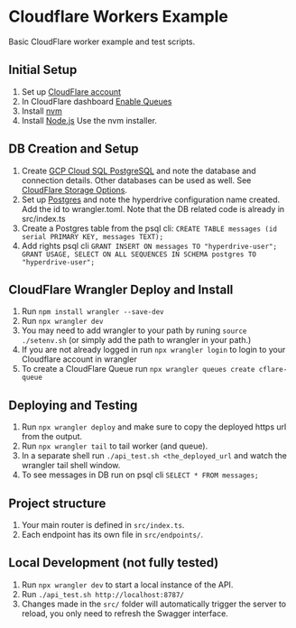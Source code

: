 # Cloudflare Workers Example 
Basic CloudFlare worker example and test scripts.

## Initial Setup 

1. Set up [CloudFlare account](https://dash.cloudflare.com/sign-up/workers-and-pages)
2. In CloudFlare dashboard [Enable Queues](https://developers.cloudflare.com/queues/get-started/#1-enable-queues)
3. Install [nvm](https://docs.npmjs.com/getting-started)
4. Install [Node.js](https://nodejs.org/en/download/package-manager) Use the nvm installer.

## DB Creation and Setup
1. Create [GCP Cloud SQL PostgreSQL](https://cloud.google.com/sql/docs/postgres) and note the database and connection details. Other databases can be used as well. See [CloudFlare Storage Options](https://developers.cloudflare.com/workers/platform/storage-options/).
2. Set up [Postgres](https://developers.cloudflare.com/hyperdrive/examples/google-cloud-sql/) and note the hyperdrive configuration name created. Add the id to wrangler.toml. Note that the DB related code is already in src/index.ts
3. Create a Postgres table from the psql cli: `CREATE TABLE messages (id serial PRIMARY KEY, messages TEXT);`
4. Add rights psql cli `GRANT INSERT ON messages TO "hyperdrive-user"; GRANT USAGE, SELECT ON ALL SEQUENCES IN SCHEMA postgres TO "hyperdrive-user";`

## CloudFlare Wrangler Deploy and Install
1. Run `npm install wrangler --save-dev`
2. Run `npx wrangler dev`
3. You may need to add wrangler to your path by runing `source ./setenv.sh` (or simply add the path to wrangler in your path.)
4. If you are not already logged in run `npx wrangler login` to login to your Cloudflare account in wrangler
5. To create a CloudFlare Queue run `npx wrangler queues create cflare-queue`

## Deploying and Testing
1. Run `npx wrangler deploy` and make sure to copy the deployed https url from the output.
2. Run `npx wrangler tail` to tail worker (and queue).
3. In a separate shell run `./api_test.sh <the_deployed_url` and watch the wrangler tail shell window.
4. To see messages in DB run on psql cli `SELECT * FROM messages;`

## Project structure

1. Your main router is defined in `src/index.ts`.
2. Each endpoint has its own file in `src/endpoints/`.

## Local Development (not fully tested)

1. Run `npx wrangler dev` to start a local instance of the API.
2. Run `./api_test.sh http://localhost:8787/`
3. Changes made in the `src/` folder will automatically trigger the server to reload, you only need to refresh the Swagger interface.
